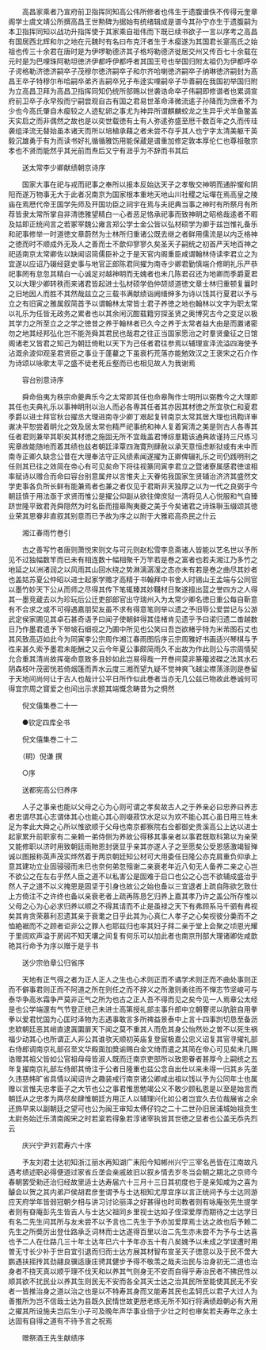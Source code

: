 <!-- { "loadSidebar": true } -->
　　高昌家乘者乃宣府前卫指挥同知高公伟所修者也伟生于遗腹谱佚不传得元奎章阁学士虞文靖公所撰高昌王世勲碑为据始有统绪辑成是谱今其孙宁亦生于遗腹嗣为本卫指挥同知以战功升指挥使于其家乘自祖伟而下既已续书欲子一言以序考之高昌有国居西北辉和尔之地在元魏时有名曰布克汗者生于木瘿遂为其国君长寔高氏之始祖也传三十余君在唐时是为伊啰勒德济其子格埒勒德济徙居交州又传百七十余载在元时是为巴哩珠阿勒坦徳济伊都呼伊都呼者其国王号也举国归附太祖仍为伊都呼卒子谔格勒济徳济嗣卒子茂穆尔徳济嗣卒子和尔齐哈喇徳济嗣卒子纳琳徳济嗣封为髙昌王卒子特穆尔布哈嗣卒弟齐吉嗣卒兄子布逹实哩嗣卒子华善嗣在我国初举国归附为立高昌卫拜为高昌卫指挥同知仍统所部赐以世袭诰命卒子伟嗣即修谱者也累调宣府前卫卒子永早殁而宁嗣尝观自古有国之君易世革命泽微流逺子孙降而为庶者不为少也今高氏肇自木瘿较之人迹鳦卵之事尤为神异所谓麒麟蛟龙之生异乎犬羊鱼鳖盖天实启之而非偶然之故也是以奕世载徳有土有人弥逺弥盛至厯千数百年之久而传珪袭组泽流无替始虽本诸天而所以培植承藉之者未尝不存乎其人也宁字太清美躯干英毅沉雄勇于有为而读书好礼循循雅饬用能保蔵是谱重加修定敦本厚伦仁也尊祖敬宗孝也不贤而能然乎其光前而焘后又宁有涯乎为不辞而书其后

　　送太常李少卿献绩朝京诗序

　　国家大事在祀与戎而祀事之奉所以报本反始达天子之孝敬交神明而通肸蠁和阴阳而遂万物事无大于此者况南京为国家根本重地天地山川社稷之坛墠在焉高皇之陵庙在焉厯代帝王国学先师及开国功臣之祠宇在焉与夫祀典当事之神时有所祭月有所荐皆隶太常所掌自非清徳雅望精白一心者恶足恪承祀事而致神眀之昭格哉逺者不暇及姑即正统间言之若冢宰魏公雍言郑公学士金公皆以弘材硕学为卿于兹岂惟礼备乐和祀事修举一时道徳文章蔚然为士林所归重诸公既去继之者鲜用儒流是以内乏格神之徳而时不顺成外无及人之善而士不歆仰寥寥久矣圣天子嗣统之初首严天地百神之祀适南京太常卿佐以缺闻诏简儒臣补之于是天官内阁重臣咸谓翰林侍读李君立之为宜遂以应诏乃辍经筵史事与地官正郎陈君同擢为南寺少卿君勤慎端介修眀礼乐严恭祀事罔有怠忽其精白一心诚足对越神眀而无媿者也未几陈君召还为地卿而季爵夏君又以大理少卿转秩而来诸君皆起进士弘材硕学伯仲颉颃道徳文章士林归重顿复曩时之旧地因人而胜不其然哉兹立之三载书满献绩诣阙缙绅多为诗以饯其行夏君以予与立之有旧寅之雅属叙简首予以谓翰林太常皆士君子养徳之地也翰林以文字为职太常以礼乐为任皆无政务之累者也以其余闲沉酣载籍穷探圣贤之奥博究古今之变足以极其学力之所至立之之学之徳昔之养于翰林者已久今之养于太常者益大由是而置诸密勿之地其经邦弘化岂不能尧舜其君民也哉君之往正当国家愿治之时羣贤彚征之日馆阁诸老又皆君之知己为朝廷倚毗以天下为己任者君往参焉以辅理宣泽流溢四海使予沾溉余波仰观圣君贤臣之事业于蓬藋之下虽衰朽荒落亦能勉效汉之王褒宋之石介作为诗颂以咏歌太平之盛不徒老死丘壑而已也相见故人为我谢焉

　　容台别意诗序

　　舜命伯夷为秩宗命夔典乐今之太常即其任也命皋陶作士明刑以弼教今之大理即其任也夫典礼乐以事神眀刑以治人而必各専其任者其亦因其材徳之所宜欤仁和夏君季爵以进士拜官秋台擢丞大理进南寺少卿丁艰起复转南京太常其居大理也讯鞫详审谳决平恕尝着眀允之效及居太常也精严祀事统和神人复着寅清之美是则古人各専其任者君则兼举其职矣其材徳之施固无所不宜哉盖君博综羣籍该通典故谨持三尺练习宪章故能随地而着其绩也兹者朝廷泽覃四海寛刑肆赦以承天意恒虑断狱或有未中而南寺正卿久缺念公昔在大理奉法守正风绩素闻遂擢为正卿俾辍礼乐之司仍践明刑之任则其已往之效简在帝心有可见矣命下将往视篆同寅李君立之暨诸寮属感君徳谊相率赋诗以赠合而命曰容台别意属弁以言惟夫上天眷佑我国家生贤辅治济济其盛然文学吏事各负所长鲜有能兼焉者也兼之者仅见于君斯非天独厚之以为一代之良弼乎今朝廷慎于用法亟于求贤而惟公是擢公仰副从欲往俾庶狱一清将见人心悦服和气自臻跻世隆平致君尧舜隠然为时名臣而擅皋陶夷夔之美于今矣诸君之诗珠聨玉缀颂其徳业荣其恩眷非直叙其别意而已予故为序之以附于大雅崧高烝民之什云

　　湘江春雨竹巻引

　　古之善写竹者唐则萧悦宋则文与可元则赵松雪李息斋诸人皆能以艺名世以予所见不过独幅数竿而已未有相连数十幅相聚千万竿若是巻之富者也若夫湘江乃多竹之地延之以洲渚润之以风雨其山回水绕之势淋漓潺湲之态亦未有若是巻之曲尽其妙者也盖姑苏夏公仲昭以进士起家学赡才高精于书翰拜中书舍人时锡山王孟端与公同官以墨竹妙天下公从而师之尽得其传下笔辄臻其妙韈材日聚遂擅出蓝之誉四方之人得其一墨竞蔵去以为珍玩后公迁吏部郎官出守瑞州入为太常少卿名徳日重公每自靳意有不合求之或不可得遇嘉朋契友虽不求有得意笔则举以遗之予旧辱公爱尝记与公游武定侯家圃见其卓石甚奇语予曰闻子使朝鲜得其佳楮肯见遗乎予曰诺归遗二畨越数日乃作墨君遗予下带坡石细视之乃圃中所见也公笑曰吾岂欲楮乎特为米芾图石丈也其风致高迈如此今为同寅李公宗周作湘江春雨图后序云宗周雅好书画适兴琴棋与予徃来甚久索予墨君未能酬之又云今年夏公事颇简雨久不出故为作此则公与宗周情契允合重其清尚故挥毫命意致多且妙如此岂易得哉一开巻间莫非篆籕波磔之法其水石阴森枝叶茂密恍若倚烟篷而弄水云度三湘而望九疑不觉神爽飞越尘襟荡涤则是巻留于天地间尚何让于古人也哉计公平日所作似此巻者当亦无几公兹已物故此巻诚何可得宜宗周之寳爱之也间出示求题其端慨念畴昔为之惘然

　　倪文僖集巻二十一

　　●钦定四库全书

　　倪文僖集巻二十二

　　（眀）倪谦 撰

　　○序

　　送都宪高公归养序

　　人子之事亲也能以父母之心为心则可谓之孝矣故古人之于养亲必曰忠养曰养志者忠谓尽其心志谓体其心也能心其心则啜菽饮水足以为欢不能心其心虽日用三牲未足为孝此大舜之心所以惟欲顺于父母也南京都察院右佥都御史贵溪高公上达以进士起家累升前职家有二亲赖一弟侍侧为养故公得移其事亲者以事君既取科第以为亲荣又能修职以济时用致朝廷雨貤恩封褒显乎亲其亦遂人子之至愿矣公受恩感激竭智殚诚以图报称英声茂实烨然着于两京朝廷知公材可大用委任日隆公亦克肩重负仰承上意其建功立业固骎骎而未巳也奈何弟忽殂谢二亲衰老年近八旬无人备养二亲之心岂不欲公之在左右乎然人臣之道不以私害公是固难于启口也公之心岂不欲辅成盛治乎然人子之道不以义掩恩是固坚于引身也故公之始也备以三宜退者上疏自陈欲乞致仕上方倚注不之许终也备以亲衰老者上疏再陈恳乞归养上嘉其孝乃许之盖公所存惟以父母之心为心必求归养以顺之不得其请而不止是虽禄之天下有弗顾系马千驷有弗视矣其肯贪荣慕利忍遗其亲于衰耄之日乎此其为心真仁人孝子之心矣视彼分羮而不之恤絶裾而不之顾者讵非公之罪人也耶兹归也率其妇子拜二亲于堂上会聚之顷恩光耀于里闾欢声溢于房闼不知天壤之间复有何乐可以加此者也南京刑部大理诸卿佐咸歆艳其行命予为序以赠于是乎书

　　送少宗伯章公归省序

　　天地有正气得之者为正人正人之生也心术则正而不谲学术则正而不曲处事则正而不僻事君则正而不阿道之所在则任之而不辞义之所激则勇往而不惮志节坚峻可与泰华争高氷霜争严莫非正气之所为也古之正人吾不得而见之矣今见一人焉章公太经是也公学端邃有气节登正统己未进士高第授礼部主事升郎中立朝謇谔以肮脏自用拳拳以爱君忧国为心匡时泽物为志遇事敢言多所禆益景泰中上言十四事剀切恳至备沥忠欵朝廷恶其峭直逮寘圜扉天下闻之莫不重其人而危其身公怡然处之曽不以死生祸福少动其心也所谓正人非公其谁欤天顺初英庙复登宸极嘉公忠义诏复其官寻擢礼部右侍郎调南京礼部召至文华殿面加奬谕赐白金文绮而遣之其简在帝心可见矣未几赐诰赠其祖父皆如公官祖母母皆淑人既而迁南京吏部所以致恩眷者甚厚今上嗣统之五年复擢南京礼部左侍郎其倚注于公者日隆重也兹公念自出仕以来未得一归其乡先垄久违慈帏旷省具情以闻诏许之趣装戒行南京诸公卿咸出祖以饯以予为公同年士也属赠以言惟夫忠孝臣子之大节也公之事君惟思勉竭公义不敢少顾私恩是以至是始言而朝廷从之忠孝为两尽矣肆惟朝廷方用正人以辅理兴化如公者岂宜久去位哉展省之余还斾早来以副朝廷之望可也公为闽王审知太傅仔钧之二十二世孙旧居浦城始祖贲生太尉务始迁乐清南阁宋之时若楶若得象若淳诸宰执皆其世徳之显者也公盖无忝先烈云

　　庆兴宁尹刘君寿六十序

　　予友刘君士达初知浙江丽水再知湖广耒阳今知郴州兴宁三宰名邑皆在江南故凡遇考绩述职必得便道过家省丘垄会亲戚故旧以叙乡情去岁冬当会朝之期北之京师今春朝罢受勑还治归经故里适士达寿届六十三月十三日其初度也于是亲知咸为之喜为醵会以贺之其内弟戸侯胡君彦奎谓予与士达相知尤厚宜序以言正统间予与士达同游应天府学年皆弱冠朝夕相与讲习讨论丽泽之好甚得也时司教者则有咏庵张先生提学者则有昚庵彭先生皆吉人与士达父祖同乡里视士达如子侄深爱厚而期待之士达学日有名二先生问其所与友未尝不以予言也二先生于予亦加爱厚焉士达之故也后予赖二先生之所奬厉出登仕路承乏词林而士达遂得百里以治二先生亦未尝不为予与士达喜也予二人在仕路几三十年士达年已六十予年亦五十有八矣媿予以未成之学误遭时用曽无寸长少补于世自宜引退而归而士达方展其材智布宣圣天子徳意以及于民不啻大鹏遇扶摇抟其劲翮良骥适康庄骋其健步予得不敬羡之哉夫治民与治身初无二道也治身者不挠天真以顺乎理不伐天和以养其气则身无不安而自得乎寿治民者不拂民性以顺其欲不扰民业以养其生则民无不安而各全其天士达之治其民所至能使其民无不安者一皆推治身之道以治之也是以不特寿其身而又能寿其民也孟轲氏以君子大过人为善推所为岂不信哉士达为县既久民情世故更厯老练无所不知行将满绩趋朝必有大用之擢其所设施夫岂后生小子可及晚年声华事业倍于少壮之时也审矣若夫寿年之永士达固有自得之道有不待予言之祝焉

　　赠祭酒王先生献绩序

